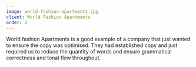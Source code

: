 ```yaml
---
image: world-fashion-apartments.jpg
client: World Fashion Apartments
order: 2
---
```

World fashion Apartments is a good example of a company that just wanted to ensure the copy was optimised. They had established copy and just required us to reduce the quantity of words and ensure grammatical correctness and tonal flow throughout.
